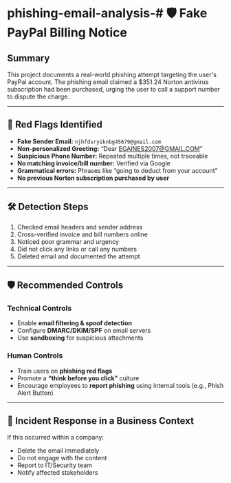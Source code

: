 # phishing-email-analysis-# 🛡️ Fake PayPal Billing Notice

## Summary

This project documents a real-world phishing attempt targeting the user's PayPal account. The phishing email claimed a $351.24 Norton antivirus subscription had been purchased, urging the user to call a support number to dispute the charge.

---

## 🧠 Red Flags Identified

- **Fake Sender Email:** `njhfdsryiknbg45679@gmail.com`
- **Non-personalized Greeting:** “Dear EGAINES2007@GMAIL.COM”
- **Suspicious Phone Number:** Repeated multiple times, not traceable
- **No matching invoice/bill number:** Verified via Google
- **Grammatical errors:** Phrases like “going to deduct from your account”
- **No previous Norton subscription purchased by user**

---

## 🛠️ Detection Steps

1. Checked email headers and sender address
2. Cross-verified invoice and bill numbers online
3. Noticed poor grammar and urgency
4. Did not click any links or call any numbers
5. Deleted email and documented the attempt

---

## 🛡️ Recommended Controls

### Technical Controls
- Enable **email filtering & spoof detection**
- Configure **DMARC/DKIM/SPF** on email servers
- Use **sandboxing** for suspicious attachments

### Human Controls
- Train users on **phishing red flags**
- Promote a **“think before you click”** culture
- Encourage employees to **report phishing** using internal tools (e.g., Phish Alert Button)

---

## 📢 Incident Response in a Business Context

If this occurred within a company:
- Delete the email immediately
- Do not engage with the content
- Report to IT/Security team
- Notify affected stakeholders
